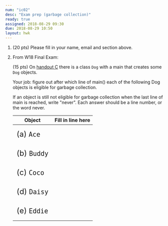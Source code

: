 ```yaml
---
num: "ic02"
desc: "Exam prep (garbage collection)"
ready: true
assigned: 2018-08-29 09:30
due: 2018-08-29 10:50
layout: hwk
---
```


<style>
  table.circle-one * td { border: none; }
  table.circle-one * th { border: none; }
  table.circle-one { border: none; }

ol li ol li { margin-bottom: 5em; }


ol li ol li { margin-bottom: 10em; }

</style>



<ol>

<li style="margin-bottom:1em;"> (20 pts) Please fill in your name, email and section above.</li>

<li class="page-break-before" markdown="1" style="margin-bottom:1em;" > From W18 Final Exam:

(15 pts) On [handout C](handout_c) there is a class `Dog` with a main
that creates some `Dog` objects.

Your job: figure out after which line of main() each of the following Dog
objects is eligible for garbage collection.

If an object is still not eligible for garbage collection when the
last line of main is reached, write "never".  Each answer should be a
line number, or the word never.

<style>
 .fill-in-blanks-smaller table {
    width: 60%;
     }
      .fill-in-blanks-smaller table * td {
          margin: 0.5em 0.5em 0.5em 0.5em;
	      padding: 0.5em 0.5em 0.5em 0.5em;
	      font-size: 150%;
	      line-height: 150%;
	       }
	       </style>

<div class="fill-in-blanks-smaller" markdown="1">

| Object         | Fill in line  here |
|----------------|--------------------|
| (a) `Ace`      |                    |
| (b) `Buddy`  |                    |
| (c) `Coco`    |                    |
| (d) `Daisy`     |                    |
| (e) `Eddie`     |                    |	

</div>

</li>

  
</ol>
